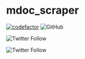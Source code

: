 # mdoc_scraper

[![codefactor](https://www.codefactor.io/repository/github/bfeldman89/mdoc_scraper/badge?style=plastic)](https://www.codefactor.io/repository/github/bfeldman89/mdoc_scraper)
![GitHub](https://img.shields.io/github/license/bfeldman89/mdoc_scraper?style=plastic)

![Twitter Follow](https://img.shields.io/twitter/follow/botfeldman89?style=social)

![Twitter Follow](https://img.shields.io/twitter/follow/bfeldman89?style=social)

